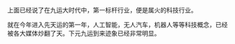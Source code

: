 





上面已经说了在九运大时代中，第一标杆行业，便是属火的科技行业。

就在今年进入先天运的第一年，人工智能，无人汽车，机器人等等科技概念，已经被各大媒体炒翻了天。下元九运到来迹象已经非常明显。